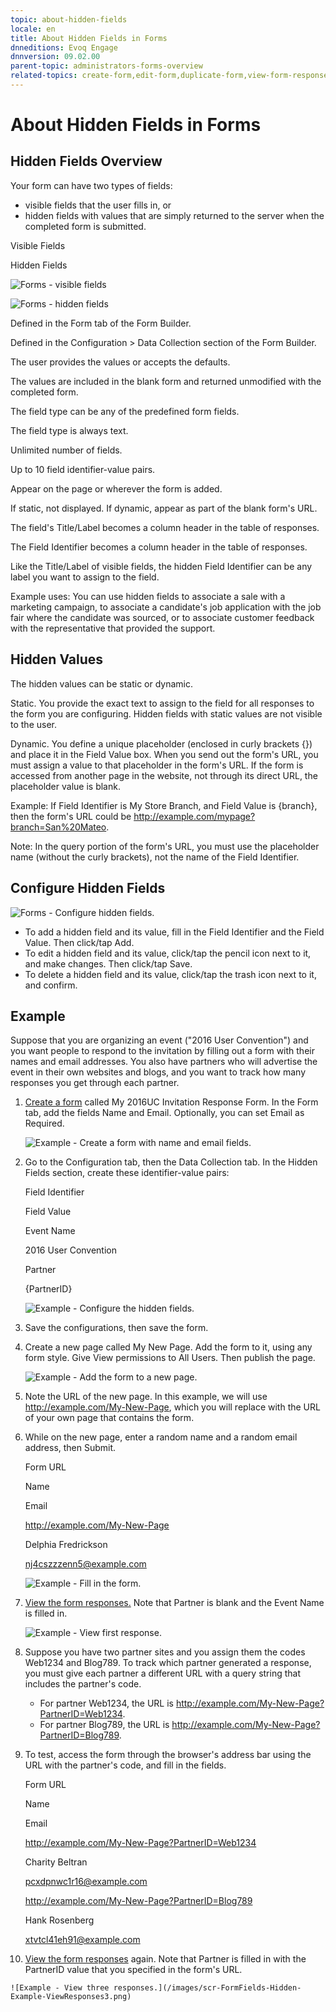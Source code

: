 ```yaml
---
topic: about-hidden-fields
locale: en
title: About Hidden Fields in Forms
dnneditions: Evoq Engage
dnnversion: 09.02.00
parent-topic: administrators-forms-overview
related-topics: create-form,edit-form,duplicate-form,view-form-responses,save-form-responses-to-structured-content
---
```


# About Hidden Fields in Forms

## Hidden Fields Overview

Your form can have two types of fields:

*   visible fields that the user fills in, or
*   hidden fields with values that are simply returned to the server when the completed form is submitted.

Visible Fields

Hidden Fields

  

![Forms - visible fields](/images/scr-FormFields-Vis.gif)

  

  

![Forms - hidden fields](/images/scr-FormFields-Hid.gif)

  

Defined in the Form tab of the Form Builder.

Defined in the Configuration \> Data Collection section of the Form Builder.

The user provides the values or accepts the defaults.

The values are included in the blank form and returned unmodified with the completed form.

The field type can be any of the predefined form fields.

The field type is always text.

Unlimited number of fields.

Up to 10 field identifier-value pairs.

Appear on the page or wherever the form is added.

If static, not displayed. If dynamic, appear as part of the blank form's URL.

The field's Title/Label becomes a column header in the table of responses.

The Field Identifier becomes a column header in the table of responses.

Like the Title/Label of visible fields, the hidden Field Identifier can be any label you want to assign to the field.

Example uses: You can use hidden fields to associate a sale with a marketing campaign, to associate a candidate's job application with the job fair where the candidate was sourced, or to associate customer feedback with the representative that provided the support.

## Hidden Values

The hidden values can be static or dynamic.

Static. You provide the exact text to assign to the field for all responses to the form you are configuring. Hidden fields with static values are not visible to the user.

Dynamic. You define a unique placeholder (enclosed in curly brackets {}) and place it in the Field Value box. When you send out the form's URL, you must assign a value to that placeholder in the form's URL. If the form is accessed from another page in the website, not through its direct URL, the placeholder value is blank.

Example: If Field Identifier is My Store Branch, and Field Value is {branch}, then the form's URL could be http://example.com/mypage?branch=San%20Mateo.

Note: In the query portion of the form's URL, you must use the placeholder name (without the curly brackets), not the name of the Field Identifier.

## Configure Hidden Fields

  

![Forms - Configure hidden fields.](/images/scr-FormFields-Hidden-Configure.gif)

  

*   To add a hidden field and its value, fill in the Field Identifier and the Field Value. Then click/tap Add.
*   To edit a hidden field and its value, click/tap the pencil icon next to it, and make changes. Then click/tap Save.
*   To delete a hidden field and its value, click/tap the trash icon next to it, and confirm.

## Example

Suppose that you are organizing an event ("2016 User Convention") and you want people to respond to the invitation by filling out a form with their names and email addresses. You also have partners who will advertise the event in their own websites and blogs, and you want to track how many responses you get through each partner.

1.  [Create a form](create-form) called My 2016UC Invitation Response Form. In the Form tab, add the fields Name and Email. Optionally, you can set Email as Required.
    
      
    
    ![Example - Create a form with name and email fields.](/images/scr-FormFields-Hidden-Example-CreateForm.png)
    
      
    
2.  Go to the Configuration tab, then the Data Collection tab. In the Hidden Fields section, create these identifier-value pairs:
    
    Field Identifier
    
    Field Value
    
    Event Name
    
    2016 User Convention
    
    Partner
    
    {PartnerID}
    
      
    
    ![Example - Configure the hidden fields.](/images/scr-FormFields-Hidden-Example-HiddenFieldsConfig.png)
    
      
    
3.  Save the configurations, then save the form.
4.  Create a new page called My New Page. Add the form to it, using any form style. Give View permissions to All Users. Then publish the page.
    
      
    
    ![Example - Add the form to a new page.](/images/scr-FormFields-Hidden-Example-AddToPage.gif)
    
      
    
5.  Note the URL of the new page. In this example, we will use http://example.com/My-New-Page, which you will replace with the URL of your own page that contains the form.
6.  While on the new page, enter a random name and a random email address, then Submit.
    
    Form URL
    
    Name
    
    Email
    
    http://example.com/My-New-Page
    
    Delphia Fredrickson
    
    nj4cszzzenn5@example.com
    
      
    
    ![Example - Fill in the form.](/images/scr-FormFields-Hidden-Example-FillForm1.png)
    
      
    
7.  [View the form responses.](view-form-responses) Note that Partner is blank and the Event Name is filled in.
    
      
    
    ![Example - View first response.](/images/scr-FormFields-Hidden-Example-ViewResponses1.png)
    
      
    
8.  Suppose you have two partner sites and you assign them the codes Web1234 and Blog789. To track which partner generated a response, you must give each partner a different URL with a query string that includes the partner's code.
    *   For partner Web1234, the URL is http://example.com/My-New-Page?PartnerID=Web1234.
    *   For partner Blog789, the URL is http://example.com/My-New-Page?PartnerID=Blog789.
9.  To test, access the form through the browser's address bar using the URL with the partner's code, and fill in the fields.
    
    Form URL
    
    Name
    
    Email
    
    http://example.com/My-New-Page?PartnerID=Web1234
    
    Charity Beltran
    
    pcxdpnwc1r16@example.com
    
    http://example.com/My-New-Page?PartnerID=Blog789
    
    Hank Rosenberg
    
    xtvtcl41eh91@example.com
    
10.  [View the form responses](view-form-responses) again. Note that Partner is filled in with the PartnerID value that you specified in the form's URL.
    
      
    
    ![Example - View three responses.](/images/scr-FormFields-Hidden-Example-ViewResponses3.png)